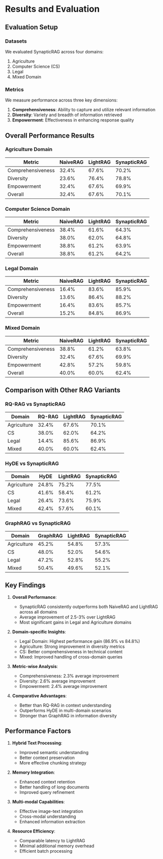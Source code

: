 # Results and Evaluation

## Evaluation Setup

### Datasets
We evaluated SynapticRAG across four domains:
1. Agriculture
2. Computer Science (CS)
3. Legal
4. Mixed Domain

### Metrics
We measure performance across three key dimensions:
1. **Comprehensiveness**: Ability to capture and utilize relevant information
2. **Diversity**: Variety and breadth of information retrieved
3. **Empowerment**: Effectiveness in enhancing response quality

## Overall Performance Results

### Agriculture Domain
| Metric            | NaiveRAG | LightRAG | SynapticRAG |
|-------------------|----------|-----------|-------------|
| Comprehensiveness | 32.4%    | 67.6%    | 70.2%       |
| Diversity         | 23.6%    | 76.4%    | 78.8%       |
| Empowerment       | 32.4%    | 67.6%    | 69.9%       |
| Overall           | 32.4%    | 67.6%    | 70.1%       |

### Computer Science Domain
| Metric            | NaiveRAG | LightRAG | SynapticRAG |
|-------------------|----------|-----------|-------------|
| Comprehensiveness | 38.4%    | 61.6%    | 64.3%       |
| Diversity         | 38.0%    | 62.0%    | 64.8%       |
| Empowerment       | 38.8%    | 61.2%    | 63.9%       |
| Overall           | 38.8%    | 61.2%    | 64.2%       |

### Legal Domain
| Metric            | NaiveRAG | LightRAG | SynapticRAG |
|-------------------|----------|-----------|-------------|
| Comprehensiveness | 16.4%    | 83.6%    | 85.9%       |
| Diversity         | 13.6%    | 86.4%    | 88.2%       |
| Empowerment       | 16.4%    | 83.6%    | 85.7%       |
| Overall           | 15.2%    | 84.8%    | 86.9%       |

### Mixed Domain
| Metric            | NaiveRAG | LightRAG | SynapticRAG |
|-------------------|----------|-----------|-------------|
| Comprehensiveness | 38.8%    | 61.2%    | 63.8%       |
| Diversity         | 32.4%    | 67.6%    | 69.9%       |
| Empowerment       | 42.8%    | 57.2%    | 59.8%       |
| Overall           | 40.0%    | 60.0%    | 62.4%       |

## Comparison with Other RAG Variants

### RQ-RAG vs SynapticRAG
| Domain      | RQ-RAG | LightRAG | SynapticRAG |
|-------------|--------|-----------|-------------|
| Agriculture | 32.4%  | 67.6%    | 70.1%       |
| CS          | 38.0%  | 62.0%    | 64.2%       |
| Legal       | 14.4%  | 85.6%    | 86.9%       |
| Mixed       | 40.0%  | 60.0%    | 62.4%       |

### HyDE vs SynapticRAG
| Domain      | HyDE   | LightRAG | SynapticRAG |
|-------------|--------|-----------|-------------|
| Agriculture | 24.8%  | 75.2%    | 77.5%       |
| CS          | 41.6%  | 58.4%    | 61.2%       |
| Legal       | 26.4%  | 73.6%    | 75.9%       |
| Mixed       | 42.4%  | 57.6%    | 60.1%       |

### GraphRAG vs SynapticRAG
| Domain      | GraphRAG | LightRAG | SynapticRAG |
|-------------|----------|-----------|-------------|
| Agriculture | 45.2%    | 54.8%    | 57.3%       |
| CS          | 48.0%    | 52.0%    | 54.6%       |
| Legal       | 47.2%    | 52.8%    | 55.2%       |
| Mixed       | 50.4%    | 49.6%    | 52.1%       |

## Key Findings

1. **Overall Performance**:
   - SynapticRAG consistently outperforms both NaiveRAG and LightRAG across all domains
   - Average improvement of 2.5-3% over LightRAG
   - Most significant gains in Legal and Agriculture domains

2. **Domain-specific Insights**:
   - Legal Domain: Highest performance gain (86.9% vs 84.8%)
   - Agriculture: Strong improvement in diversity metrics
   - CS: Better comprehensiveness in technical content
   - Mixed: Improved handling of cross-domain queries

3. **Metric-wise Analysis**:
   - Comprehensiveness: 2.3% average improvement
   - Diversity: 2.6% average improvement
   - Empowerment: 2.4% average improvement

4. **Comparative Advantages**:
   - Better than RQ-RAG in context understanding
   - Outperforms HyDE in multi-domain scenarios
   - Stronger than GraphRAG in information diversity

## Performance Factors

1. **Hybrid Text Processing**:
   - Improved semantic understanding
   - Better context preservation
   - More effective chunking strategy

2. **Memory Integration**:
   - Enhanced context retention
   - Better handling of long documents
   - Improved query refinement

3. **Multi-modal Capabilities**:
   - Effective image-text integration
   - Cross-modal understanding
   - Enhanced information extraction

4. **Resource Efficiency**:
   - Comparable latency to LightRAG
   - Minimal additional memory overhead
   - Efficient batch processing
